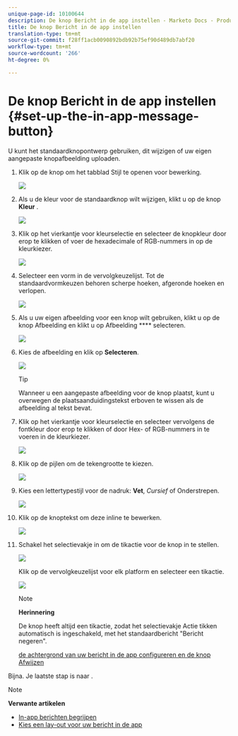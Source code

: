 ```yaml
---
unique-page-id: 10100644
description: De knop Bericht in de app instellen - Marketo Docs - Productdocumentatie
title: De knop Bericht in de app instellen
translation-type: tm+mt
source-git-commit: f28ff1acb0090892bdb92b75ef90d489db7abf20
workflow-type: tm+mt
source-wordcount: '266'
ht-degree: 0%

---
```



# De knop Bericht in de app instellen {#set-up-the-in-app-message-button}

U kunt het standaardknopontwerp gebruiken, dit wijzigen of uw eigen aangepaste knopafbeelding uploaden.

1. Klik op de knop om het tabblad Stijl te openen voor bewerking.

   ![](assets/image2016-5-6-15-3a6-3a55.png)

1. Als u de kleur voor de standaardknop wilt wijzigen, klikt u op de knop **Kleur** .

   ![](assets/image2016-5-6-15-3a10-3a38.png)

1. Klik op het vierkantje voor kleurselectie en selecteer de knopkleur door erop te klikken of voer de hexadecimale of RGB-nummers in op de kleurkiezer.

   ![](assets/image2016-5-6-15-3a14-3a8.png)

1. Selecteer een vorm in de vervolgkeuzelijst. Tot de standaardvormkeuzen behoren scherpe hoeken, afgeronde hoeken en verlopen.

   ![](assets/image2016-5-6-15-3a16-3a26.png)

1. Als u uw eigen afbeelding voor een knop wilt gebruiken, klikt u op de knop Afbeelding en klikt u op Afbeelding **** selecteren.

   ![](assets/image2016-5-6-15-3a18-3a18.png)

1. Kies de afbeelding en klik op **Selecteren**.

   ![](assets/image2016-5-6-16-3a36-3a0.png)

   >[!TIP]
   >
   >Wanneer u een aangepaste afbeelding voor de knop plaatst, kunt u overwegen de plaatsaanduidingstekst erboven te wissen als de afbeelding al tekst bevat.

1. Klik op het vierkantje voor kleurselectie en selecteer vervolgens de fontkleur door erop te klikken of door Hex- of RGB-nummers in te voeren in de kleurkiezer.

   ![](assets/image2016-5-6-16-3a39-3a4.png)

1. Klik op de pijlen om de tekengrootte te kiezen.

   ![](assets/image2016-5-6-16-3a41-3a52.png)

1. Kies een lettertypestijl voor de nadruk: **Vet**, *Cursief* of Onderstrepen.

   ![](assets/image2016-5-6-16-3a43-3a47.png)

1. Klik op de knoptekst om deze inline te bewerken.

   ![](assets/image2016-5-6-16-3a46-3a17.png)

1. Schakel het selectievakje in om de tikactie voor de knop in te stellen.

   ![](assets/image2016-5-6-16-3a47-3a54.png)

   Klik op de vervolgkeuzelijst voor elk platform en selecteer een tikactie.

   ![](assets/image2016-5-6-16-3a49-3a40.png)

   >[!NOTE]
   >
   >**Herinnering**
   >
   >
   >De knop heeft altijd een tikactie, zodat het selectievakje Actie tikken automatisch is ingeschakeld, met het standaardbericht &quot;Bericht negeren&quot;.

   [de achtergrond van uw bericht in de app configureren en de knop Afwijzen](set-up-the-in-app-message-background.md)

Bijna. Je laatste stap is naar .

>[!NOTE]
>
>**Verwante artikelen**
>
>* [In-app berichten begrijpen](../../../../product-docs/mobile-marketing/in-app-messages/understanding-in-app-messages.md)
>* [Kies een lay-out voor uw bericht in de app](choose-a-layout-for-your-in-app-message.md)

>



